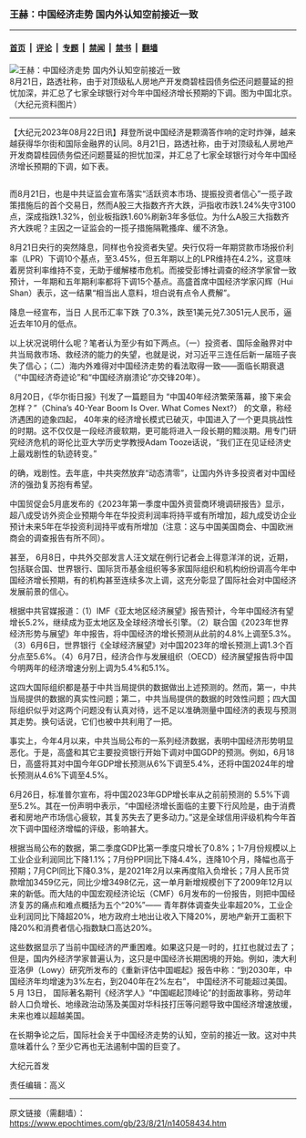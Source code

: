 ### 王赫：中国经济走势 国内外认知空前接近一致

---

#### [首页](../../../..?n14058434) &nbsp;|&nbsp; [评论](../../../../../epoch-comment?n14058434) &nbsp;|&nbsp; [专题](../../../../../epoch-special?n14058434) &nbsp;|&nbsp; [禁闻](../../../../../epoch-news?n14058434) &nbsp;|&nbsp; [禁书](../../../../../books?n14058434) &nbsp;|&nbsp; [翻墙](https://github.com/gfw-breaker/nogfw/blob/master/README.md?n14058434)


<div><img alt="王赫：中国经济走势 国内外认知空前接近一致" class="attachment-djy_600_400 size-djy_600_400 wp-post-image" src="https://i.epochtimes.com/assets/uploads/2011/12/120101045159789_1-400x600.jpg"/>
<div class="caption">
 8月21日，路透社称，由于对顶级私人房地产开发商碧桂园债务偿还问题蔓延的担忧加深，并汇总了七家全球银行对今年中国经济增长预期的下调。图为中国北京。（大纪元资料图片）
</div></div><hr/><div class="post_content" id="artbody" itemprop="articleBody">
 <!-- article content begin -->
 <p>
  【大纪元2023年08月22日讯】拜登所说中国经济是颗滴答作响的定时炸弹，越来越获得华尔街和国际金融界的认同。8月21日，路透社称，由于对顶级私人房地产开发商碧桂园债务偿还问题蔓延的担忧加深，并汇总了七家全球银行对今年中国经济增长预期的下调，如下表。
 </p>
 <p style="text-align: center;">
  <ok href="https://i.epochtimes.com/assets/uploads/2023/08/id14058606-2023-08-21_235239.jpg">
   <img alt="" class="alignnone size-large wp-image-14058606" src="https://i.epochtimes.com/assets/uploads/2023/08/id14058606-2023-08-21_235239-600x357.jpg"/>
  </ok>
 </p>
 <p>
  而8月21日，也是中共证监会宣布落实“活跃资本市场、提振投资者信心”一揽子政策措施后的首个交易日，然而A股三大指数齐齐大跌，沪指收市跌1.24%失守3100点，深成指跌1.32%，创业板指跌1.60%刷新3年多低位。为什么A股三大指数齐齐大跌呢？主因之一证监会的一揽子措施隔靴搔痒、缓不济急。
 </p>
 <p>
  8月21日央行的突然降息，同样也令投资者失望。央行仅将一年期贷款市场报价利率（LPR）下调10个基点，至3.45%，但五年期以上的LPR维持在4.2%，这意味着房贷利率维持不变，无助于缓解楼市危机。而接受彭博社调查的经济学家曾一致预计，一年期和五年期利率都将下调15个基点。高盛首席中国经济学家闪辉（Hui Shan）表示，这一结果“相当出人意料，坦白说有点令人费解”。
 </p>
 <p>
  降息一经宣布，当日
  <ok href="https://www.epochtimes.com/gb/tag/%E4%BA%BA%E6%B0%91%E5%B8%81%E6%B1%87%E7%8E%87%E4%B8%8B%E8%B7%8C.html">
   人民币汇率下跌
  </ok>
  了0.3%，跌至1美元兑7.3051元人民币，逼近去年10月的低点。
 </p>
 <p>
  以上状况说明什么呢？笔者认为至少有如下两点。（一）投资者、国际金融界对中共当局救市场、救经济的能力的失望，也就是说，对习近平三连任后新一届班子丧失了信心；（二）海内外难得对中国经济走势的看法取得一致——面临长期衰退（“中国经济奇迹论”和“中国经济崩溃论”亦交锋20年）。
 </p>
 <p>
  8月20日，《华尔街日报》刊发了一篇题目为 “中国40年经济繁荣落幕，接下来会怎样？”（China’s 40-Year Boom Is Over. What Comes Next?） 的文章，称经济遇困的迹象四起， 40年来的经济增长模式已破灭，中国进入了一个更具挑战性的时期。这不仅仅是一段经济疲软期，更可能将进入一段长期的黯淡期。用专门研究经济危机的哥伦比亚大学历史学教授Adam Tooze话说，“我们正在见证经济史上最戏剧性的轨迹转变。”
 </p>
 <p>
  的确，戏剧性。去年底，中共突然放弃“动态清零”，让国内外许多投资者对中国经济的强劲复苏抱有希望。
 </p>
 <p>
  中国贸促会5月底发布的《2023年第一季度中国外资营商环境调研报告》显示，超八成受访外资企业预期今年在华投资利润率将持平或有所增加，超九成受访企业预计未来5年在华投资利润持平或有所增加（注意：这与中国美国商会、中国欧洲商会的调查报告有所不同）。
 </p>
 <p>
  甚至， 6月8日，中共外交部发言人汪文斌在例行记者会上得意洋洋的说，近期，包括联合国、世界银行、国际货币基金组织等多家国际组织和机构纷纷调高今年中国经济增长预期，有的机构甚至连续多次上调，这充分彰显了国际社会对中国经济发展前景的信心。
 </p>
 <p>
  根据中共官媒报道：（1）IMF《亚太地区经济展望》报告预计，今年中国经济有望增长5.2%，继续成为亚太地区及全球经济增长引擎。（2）联合国《2023年世界经济形势与展望》年中报告，将中国经济的增长预测从此前的4.8%上调至5.3%。（3）6月6日，世界银行《全球经济展望》对中国2023年的增长预测上调1.3个百分点至5.6%。（4）6月7日，经济合作与发展组织（OECD）经济展望报告将中国今明两年的经济增速分别上调为5.4%和5.1%。
 </p>
 <p>
  这四大国际组织都是基于中共当局提供的数据做出上述预测的。然而，第一，中共当局提供的数据的真实性问题；第二，中共当局提供的数据的时效性问题；四大国际组织似乎对这两个问题没有认真对待，远不足以准确测量中国经济的表现与预测其走势。换句话说，它们也被中共利用了一把。
 </p>
 <p>
  事实上，今年4月以来，中共当局公布的一系列经济数据，表明中国经济形势明显恶化。于是，高盛和其它主要投资银行开始下调对中国GDP的预测。例如，6月18日，高盛将其对中国今年GDP增长预测从6%下调至5.4%，还将中国2024年的增长预测从4.6%下调至4.5%。
 </p>
 <p>
  6月26日，标准普尔宣布，将中国2023年GDP增长率从之前前预测的 5.5%下调至5.2%。其在一份声明中表示，“中国经济增长面临的主要下行风险是，由于消费者和房地产市场信心疲软，其复苏失去了更多动力。”这是全球信用评级机构今年首次下调中国经济增幅的评级，影响甚大。
 </p>
 <p>
  根据当局公布的数据，第二季度GDP比第一季度只增长了0.8%；1-7月份规模以上工业企业利润同比下降1.1%；7月份PPI同比下降4.4%，连降10个月，降幅也高于预期；7月CPI同比下降0.3%，是2021年2月以来再度陷入负增长；7月人民币贷款增加3459亿元，同比少增3498亿元，这一单月新增规模创下了2009年12月以来的新低。而大陆的中国宏观经济论坛（CMF）6月发布的一份报告，则把中国经济复苏的痛点和难点概括为五个“20%”—— 青年群体调查失业率超20%，工业企业利润同比下降超20%，地方政府土地出让收入下降20%，房地产新开工面积下降20%和消费者信心指数缺口高达20%。
 </p>
 <p>
  这些数据显示了当前中国经济的严重困难。如果这只是一时的，扛扛也就过去了；但是，国内外经济学家普遍认为，这只是中国经济长期困境的开始。例如，澳大利亚洛伊（Lowy）研究所发布的《重新评估中国崛起》报告中称：“到2030年，中国经济年均增速为3%左右，到2040年在2%左右”， 中国经济不可能超过美国。 5 月 13日， 国际著名期刊《经济学人》“中国崛起顶峰论”的封面故事称，劳动年龄人口负增长、地缘政治动荡及美国对华科技打压等问题导致中国经济增速放缓，未来也难以超越美国。
 </p>
 <p>
  在长期争论之后，国际社会关于中国经济走势的认知，空前的接近一致。这对中共意味着什么？至少它再也无法遏制中国的巨变了。
 </p>
 <p>
  大纪元首发
 </p>
 <p>
  责任编辑：高义
 </p>
 <!-- article content end -->
 <div id="below_article_ad">
 </div>
</div>


---

原文链接（需翻墙）：https://www.epochtimes.com/gb/23/8/21/n14058434.htm